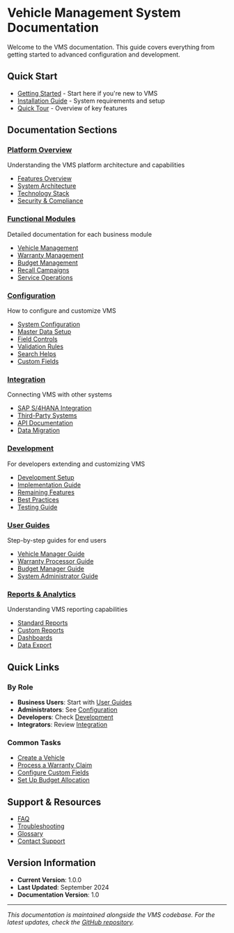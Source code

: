 # Vehicle Management System Documentation

Welcome to the VMS documentation. This guide covers everything from getting started to advanced configuration and development.

## Quick Start

- [Getting Started](getting-started/index.md) - Start here if you're new to VMS
- [Installation Guide](getting-started/installation.md) - System requirements and setup
- [Quick Tour](getting-started/quick-tour.md) - Overview of key features

## Documentation Sections

### [Platform Overview](platform/index.md)
Understanding the VMS platform architecture and capabilities
- [Features Overview](platform/features.md)
- [System Architecture](platform/architecture.md)
- [Technology Stack](platform/technology.md)
- [Security & Compliance](platform/security.md)

### [Functional Modules](modules/index.md)
Detailed documentation for each business module
- [Vehicle Management](modules/vehicle-management/index.md)
- [Warranty Management](modules/warranty-management/index.md)
- [Budget Management](modules/budget-management/index.md)
- [Recall Campaigns](modules/recall-campaigns/index.md)
- [Service Operations](modules/service-operations/index.md)

### [Configuration](configuration/index.md)
How to configure and customize VMS
- [System Configuration](configuration/system.md)
- [Master Data Setup](configuration/master-data.md)
- [Field Controls](configuration/field-controls.md)
- [Validation Rules](configuration/validation.md)
- [Search Helps](configuration/search-helps.md)
- [Custom Fields](configuration/custom-fields.md)

### [Integration](integration/index.md)
Connecting VMS with other systems
- [SAP S/4HANA Integration](integration/sap-s4hana.md)
- [Third-Party Systems](integration/third-party.md)
- [API Documentation](integration/api-reference.md)
- [Data Migration](integration/migration.md)

### [Development](development/index.md)
For developers extending and customizing VMS
- [Development Setup](development/setup.md)
- [Implementation Guide](development/implementation-guide.md)
- [Remaining Features](development/feature-backlog.md)
- [Best Practices](development/best-practices.md)
- [Testing Guide](development/testing.md)

### [User Guides](user-guide/index.md)
Step-by-step guides for end users
- [Vehicle Manager Guide](user-guide/vehicle-manager.md)
- [Warranty Processor Guide](user-guide/warranty-processor.md)
- [Budget Manager Guide](user-guide/budget-manager.md)
- [System Administrator Guide](user-guide/admin.md)

### [Reports & Analytics](analytics/index.md)
Understanding VMS reporting capabilities
- [Standard Reports](analytics/standard-reports.md)
- [Custom Reports](analytics/custom-reports.md)
- [Dashboards](analytics/dashboards.md)
- [Data Export](analytics/export.md)

## Quick Links

### By Role
- **Business Users**: Start with [User Guides](user-guide/index.md)
- **Administrators**: See [Configuration](configuration/index.md)
- **Developers**: Check [Development](development/index.md)
- **Integrators**: Review [Integration](integration/index.md)

### Common Tasks
- [Create a Vehicle](user-guide/vehicle-manager.md#create-vehicle)
- [Process a Warranty Claim](user-guide/warranty-processor.md#process-claim)
- [Configure Custom Fields](configuration/custom-fields.md)
- [Set Up Budget Allocation](user-guide/budget-manager.md#allocation)


## Support & Resources

- [FAQ](support/faq.md)
- [Troubleshooting](support/troubleshooting.md)
- [Glossary](support/glossary.md)
- [Contact Support](support/contact.md)

## Version Information

- **Current Version**: 1.0.0
- **Last Updated**: September 2024
- **Documentation Version**: 1.0

---

*This documentation is maintained alongside the VMS codebase. For the latest updates, check the [GitHub repository](https://github.com/yourorg/vms).*